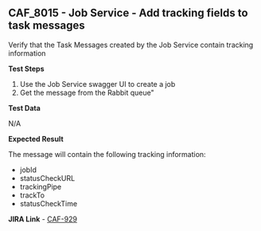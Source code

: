 ## CAF_8015 - Job Service - Add tracking fields to task messages ##

Verify that the Task Messages created by the Job Service contain tracking information

**Test Steps**

1. Use the Job Service swagger UI to create a job
2. Get the message from the Rabbit queue"

**Test Data**

N/A

**Expected Result**

The message will contain the following tracking information:

- jobId
- statusCheckURL
- trackingPipe
- trackTo
- statusCheckTime

**JIRA Link** - [CAF-929](https://jira.autonomy.com/browse/CAF-929)
